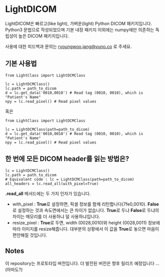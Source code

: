 # LightDICOM

LightDICOM은 빠르고(like light), 가벼운(light) Python DICOM 패키지입니다. Python3 문법으로 작성되었으며 기본 내장 패키지 이외에는 numpy에만 의존하는 독립성이 높은 DICOM 패키지입니다.

사용에 대한 피드백과 문의는 ryoungwoo.jang@vuno.co 로 주세요.

## 기본 사용법

```
from LightClass import LightDCMClass

lc = LightDCMClass()
lc.path = path_to_dicom
d = lc.get_data('0010,0010') # Read tag (0010, 0010), which is "Patient's Name"
npy = lc.read_pixel() # Read pixel values
```

혹은

```
from LightClass import LightDCMClass

lc = LightDCMClass(path=path_to_dicom)
d = lc.get_data('0010,0010') # Read tag (0010, 0010), which is "Patient's Name"
npy = lc.read_pixel() # Read pixel values
```

## 한 번에 모든 DICOM header를 읽는 방법은?

```
lc = LightDCMClass()
lc.path = path_to_dicom 
# Equivalent code : lc = LightDCMClass(path=path_to_dicom)
all_headers = lc.read_all(with_pixel=True)
```

**.read_all** 메서드에는 두 가지 인자가 있습니다.
- with_pixel : **True**로 설정하면, 픽셀 정보를 함께 리턴합니다(7fe0,0010). **False**로 설정하는 것과 속도면에서는 큰 차이가 없습니다. **True**로 두냐 **False**로 두냐의 차이는 메모리를 더 사용하냐 덜 사용하냐입니다.
- resize_pixel : **True**로 두면, width (0028,0010)와 height (0028,0011) 정보에 따라 이미지를 resize해줍니다. 대부분의 상황에서 이 값을 **True**로 놓으면 마음이 편안해질 것입니다.


## Notes

이 repository는 프로토타입 버전입니다. 더 발전된 버전은 향후 릴리즈 예정입니다 ... (아마도?)
